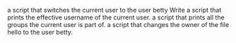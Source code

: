 a script that switches the current user to the user betty
Write a script that prints the effective username of the current user.
a script that prints all the groups the current user is part of.
a script that changes the owner of the file hello to the user betty.
